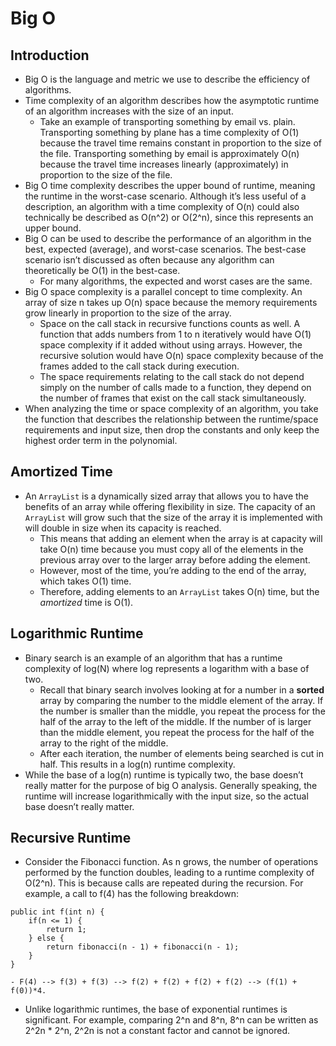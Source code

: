 # Big O

## Introduction
- Big O is the language and metric we use to describe the efficiency of algorithms.
- Time complexity of an algorithm describes how the asymptotic runtime of an algorithm increases with the size of an input.
    - Take an example of transporting something by email vs. plain. Transporting something by plane has a time complexity of O(1) because the travel time remains constant in proportion to the size of the file. Transporting something by email is approximately O(n) because the travel time increases linearly (approximately) in proportion to the size of the file.
- Big O time complexity describes the upper bound of runtime, meaning the runtime in the worst-case scenario. Although it’s less useful of a description, an algorithm with a time complexity of O(n) could also technically be described as O(n^2) or O(2^n), since this represents an upper bound.
- Big O can be used to describe the performance of an algorithm in the best, expected (average), and worst-case scenarios. The best-case scenario isn’t discussed as often because any algorithm can theoretically be O(1) in the best-case.
    - For many algorithms, the expected and worst cases are the same.
- Big O space complexity is a parallel concept to time complexity. An array of size n takes up O(n) space because the memory requirements grow linearly in proportion to the size of the array.
    - Space on the call stack in recursive functions counts as well. A function that adds numbers from 1 to n iteratively would have O(1) space complexity if it added without using arrays. However, the recursive solution would have O(n) space complexity because of the frames added to the call stack during execution.
    - The space requirements relating to the call stack do not depend simply on the number of calls made to a function, they depend on the number of frames that exist on the call stack simultaneously.
- When analyzing the time or space complexity of an algorithm, you take the function that describes the relationship between the runtime/space requirements and input size, then drop the constants and only keep the highest order term in the polynomial.

## Amortized Time
- An ```ArrayList``` is a dynamically sized array that allows you to have the benefits of an array while offering flexibility in size. The capacity of an ```ArrayList``` will grow such that the size of the array it is implemented with will double in size when its capacity is reached.
    - This means that adding an element when the array is at capacity will take O(n) time because you must copy all of the elements in the previous array over to the larger array before adding the element.
    - However, most of the time, you’re adding to the end of the array, which takes O(1) time.
    - Therefore, adding elements to an ```ArrayList``` takes O(n) time, but the _amortized_ time is O(1).
## Logarithmic Runtime
- Binary search is an example of an algorithm that has a runtime complexity of log(N) where log represents a logarithm with a base of two.
    - Recall that binary search involves looking at for a number in a **sorted** array by comparing the number to the middle element of the array. If the number is smaller than the middle, you repeat the process for the half of the array to the left of the middle. If the number of is larger than the middle element, you repeat the process for the half of the array to the right of the middle.
    - After each iteration, the number of elements being searched is cut in half. This results in a log(n) runtime complexity.
- While the base of a log(n) runtime is typically two, the base doesn’t really matter for the purpose of big O analysis. Generally speaking, the runtime will increase logarithmically with the input size, so the actual base doesn’t really matter.
## Recursive Runtime
- Consider the Fibonacci function. As n grows, the number of operations performed by the function doubles, leading to a runtime complexity of O(2^n). This is because calls are repeated during the recursion. For example, a call to f(4) has the following breakdown:
```
public int f(int n) {
    if(n <= 1) {
        return 1;
    } else {
        return fibonacci(n - 1) + fibonacci(n - 1);
    }
}
```
    - F(4) --> f(3) + f(3) --> f(2) + f(2) + f(2) + f(2) --> (f(1) + f(0))*4.
- Unlike logarithmic runtimes, the base of exponential runtimes is significant. For example, comparing 2^n and 8^n, 8^n can be written as 2^2n * 2^n, 2^2n is not a constant factor and cannot be ignored.
